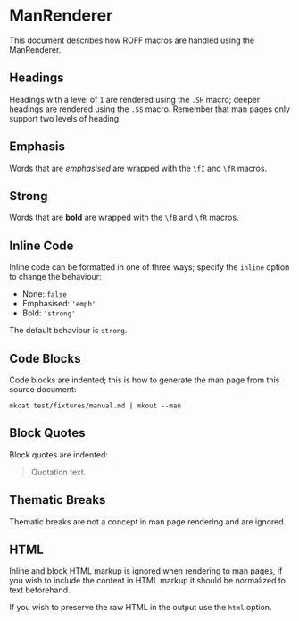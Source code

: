 # ManRenderer

This document describes how ROFF macros are handled using the ManRenderer.

## Headings

Headings with a level of `1` are rendered using the `.SH` macro; deeper headings are rendered using the `.SS` macro. Remember that man pages only support two levels of heading.

## Emphasis

Words that are _emphasised_ are wrapped with the `\fI` and `\fR` macros.

## Strong

Words that are **bold** are wrapped with the `\fB` and `\fR` macros.

## Inline Code

Inline code can be formatted in one of three ways; specify the `inline` option to change the behaviour:

* None: `false`
* Emphasised: `'emph'`
* Bold: `'strong'`

The default behaviour is `strong`.

## Code Blocks

Code blocks are indented; this is how to generate the man page from this source document:

```shell
mkcat test/fixtures/manual.md | mkout --man
```

## Block Quotes

Block quotes are indented:

> Quotation text.

## Thematic Breaks

Thematic breaks are not a concept in man page rendering and are ignored.

## HTML

Inline and block HTML markup is ignored when rendering to man pages, if you wish to include the content in HTML markup it should be normalized to text beforehand.

If you wish to preserve the raw HTML in the output use the `html` option.

